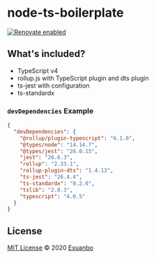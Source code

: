 # node-ts-boilerplate

[![Renovate enabled](https://img.shields.io/badge/renovate-enabled-brightgreen.svg?style=flat-square)](https://renovatebot.com/)

## What's included?

- TypeScript v4
- rollup.js with TypeScript plugin and dts plugin
- ts-jest with configuration
- ts-standardx

### `devDependencies` Example

```json
{
  "devDependencies": {
    "@rollup/plugin-typescript": "6.1.0",
    "@types/node": "14.14.7",
    "@types/jest": "26.0.15",
    "jest": "26.6.3",
    "rollup": "2.33.1",
    "rollup-plugin-dts": "1.4.13",
    "ts-jest": "26.4.4",
    "ts-standardx": "0.2.0",
    "tslib": "2.0.3",
    "typescript": "4.0.5"
  }
}
```

## License

[MIT License](https://github.com/exuanbo/node-ts-boilerplate/blob/main/LICENSE) © 2020 [Exuanbo](https://github.com/exuanbo)
